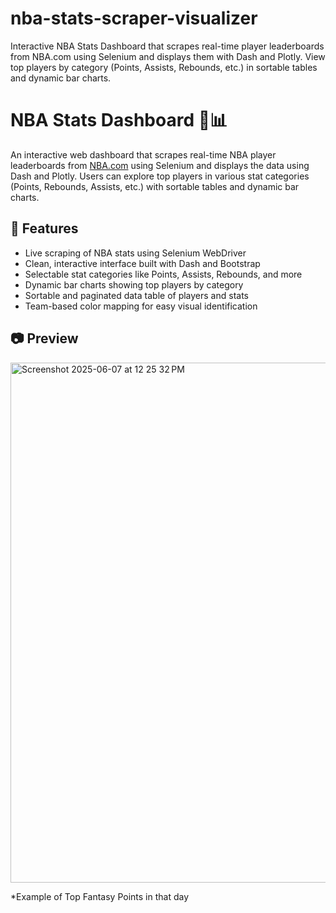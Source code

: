 # nba-stats-scraper-visualizer
Interactive NBA Stats Dashboard that scrapes real-time player leaderboards from NBA.com using Selenium and displays them with Dash and Plotly. View top players by category (Points, Assists, Rebounds, etc.) in sortable tables and dynamic bar charts.

# NBA Stats Dashboard 🏀📊

An interactive web dashboard that scrapes real-time NBA player leaderboards from [NBA.com](https://www.nba.com/stats) using Selenium and displays the data using Dash and Plotly. Users can explore top players in various stat categories (Points, Rebounds, Assists, etc.) with sortable tables and dynamic bar charts.

## 📌 Features

- Live scraping of NBA stats using Selenium WebDriver
- Clean, interactive interface built with Dash and Bootstrap
- Selectable stat categories like Points, Assists, Rebounds, and more
- Dynamic bar charts showing top players by category
- Sortable and paginated data table of players and stats
- Team-based color mapping for easy visual identification

## 📷 Preview

<img width="832" alt="Screenshot 2025-06-07 at 12 25 32 PM" src="https://github.com/user-attachments/assets/e67ab1fe-c9cb-4d4a-9bf5-e71d22ce7aea" />

*Example of Top Fantasy Points in that day
